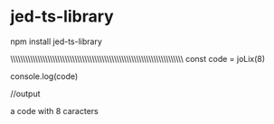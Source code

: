 # jed-ts-library
npm install jed-ts-library 

\\\\\\\\\\\\\\\\\\\\\\\\\\\\\\\\\\\\\\\\\\\\\\\\\\\\\\\\\\\\\\\\\\\\\\\\\\\\\\\\\\\\\\\\\\\\\\\\\\\\\\\\\\\\\\\\\\\\\\\\\\\\\\\\\\\\\\\\\\\\
const code = joLix(8)


console.log(code)


//output 

a code with 8 caracters
